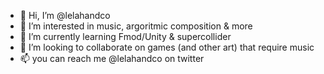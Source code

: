 - 👋 Hi, I’m @lelahandco
- 👀 I’m interested in music, argoritmic composition & more
- 🌱 I’m currently learning Fmod/Unity & supercollider
- 💞️ I’m looking to collaborate on games (and other art) that require music
- 📫 you can reach me @lelahandco on twitter

<!---
lelahandco/lelahandco is a ✨ special ✨ repository because its `README.md` (this file) appears on your GitHub profile.
You can click the Preview link to take a look at your changes.
--->
